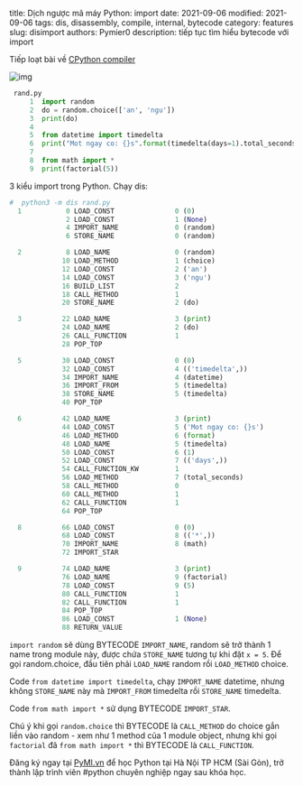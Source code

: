 title: Dịch ngược mã máy Python: import
date: 2021-09-06
modified: 2021-09-06
tags: dis, disassembly, compile, internal, bytecode
category: features
slug: disimport
authors: Pymier0
description: tiếp tục tìm hiểu bytecode với import

Tiếp loạt bài về [CPython compiler]({filename}/compile.md)

![img](https://images.unsplash.com/photo-1519750783826-e2420f4d687f?crop=entropy&cs=tinysrgb&fit=max&fm=jpg&ixid=MnwyMzI1MzN8MHwxfHJhbmRvbXx8fHx8fHx8fDE2MzA5NDEwMzg&ixlib=rb-1.2.1&q=80&w=600)

```py
 rand.py 
     1  import random
     2  do = random.choice(['an', 'ngu'])
     3  print(do)
     4
     5  from datetime import timedelta
     6  print("Mot ngay co: {}s".format(timedelta(days=1).total_seconds()))
     7
     8  from math import *
     9  print(factorial(5))
```

3 kiểu import trong Python.
Chạy dis:

```py
#  python3 -m dis rand.py
  1           0 LOAD_CONST               0 (0)
              2 LOAD_CONST               1 (None)
              4 IMPORT_NAME              0 (random)
              6 STORE_NAME               0 (random)

  2           8 LOAD_NAME                0 (random)
             10 LOAD_METHOD              1 (choice)
             12 LOAD_CONST               2 ('an')
             14 LOAD_CONST               3 ('ngu')
             16 BUILD_LIST               2
             18 CALL_METHOD              1
             20 STORE_NAME               2 (do)

  3          22 LOAD_NAME                3 (print)
             24 LOAD_NAME                2 (do)
             26 CALL_FUNCTION            1
             28 POP_TOP

  5          30 LOAD_CONST               0 (0)
             32 LOAD_CONST               4 (('timedelta',))
             34 IMPORT_NAME              4 (datetime)
             36 IMPORT_FROM              5 (timedelta)
             38 STORE_NAME               5 (timedelta)
             40 POP_TOP

  6          42 LOAD_NAME                3 (print)
             44 LOAD_CONST               5 ('Mot ngay co: {}s')
             46 LOAD_METHOD              6 (format)
             48 LOAD_NAME                5 (timedelta)
             50 LOAD_CONST               6 (1)
             52 LOAD_CONST               7 (('days',))
             54 CALL_FUNCTION_KW         1
             56 LOAD_METHOD              7 (total_seconds)
             58 CALL_METHOD              0
             60 CALL_METHOD              1
             62 CALL_FUNCTION            1
             64 POP_TOP

  8          66 LOAD_CONST               0 (0)
             68 LOAD_CONST               8 (('*',))
             70 IMPORT_NAME              8 (math)
             72 IMPORT_STAR

  9          74 LOAD_NAME                3 (print)
             76 LOAD_NAME                9 (factorial)
             78 LOAD_CONST               9 (5)
             80 CALL_FUNCTION            1
             82 CALL_FUNCTION            1
             84 POP_TOP
             86 LOAD_CONST               1 (None)
             88 RETURN_VALUE

```

`import random` sẽ dùng BYTECODE `IMPORT_NAME`, random sẽ trở thành 1 name
trong module này, được chứa `STORE_NAME` tương tự khi đặt `x = 5`.
Để gọi random.choice, đầu tiên phải 
`LOAD_NAME` random rồi `LOAD_METHOD` choice.

Code `from datetime import timedelta`, chạy `IMPORT_NAME` datetime, nhưng không
`STORE_NAME` này mà `IMPORT_FROM` timedelta rồi `STORE_NAME` timedelta.

Code `from math import *` sử dụng BYTECODE `IMPORT_STAR`.

Chú ý khi gọi `random.choice` thì BYTECODE là `CALL_METHOD` do choice gắn liền
vào random - xem như 1 method của 1 module object, nhưng khi gọi 
`factorial` đã `from math import *` thì BYTECODE là `CALL_FUNCTION`.

Đăng ký ngay tại [PyMI.vn](https://pymi.vn) để học Python tại Hà Nội TP HCM (Sài Gòn),
trở thành lập trình viên #python chuyên nghiệp ngay sau khóa học.
